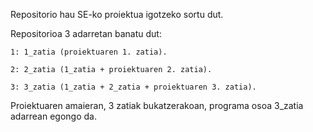Repositorio hau SE-ko proiektua igotzeko sortu dut. 

Repositorioa 3 adarretan banatu dut:

    1: 1_zatia (proiektuaren 1. zatia).
  
    2: 2_zatia (1_zatia + proiektuaren 2. zatia).
  
    3: 3_zatia (1_zatia + 2_zatia + proiektuaren 3. zatia).

Proiektuaren amaieran, 3 zatiak bukatzerakoan, programa osoa 3_zatia adarrean egongo da.
